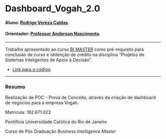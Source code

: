 # Dashboard_Vogah_2.0

#### Aluno: [Rodrigo Vereza Caldas](https://github.com/rodrigovereza).
#### Orientador: [Professor Anderson Nascimento](https://github.com/insightds).

---

Trabalho apresentado ao curso [BI MASTER](https://ica.puc-rio.ai/bi-master) como pré-requisito para conclusão de curso e obtenção de crédito na disciplina "Projetos de Sistemas Inteligentes de Apoio à Decisão".

- [Link para o código](https://github.com/rodrigovereza/PROJ_BI_Master). 


---

### Resumo

Realização de POC - Prova de Conceito, através da criação de dashboard de negócios para a empresa Vogah.

Matrícula: 192.671.022

Pontifícia Universidade Católica do Rio de Janeiro

Curso de Pós Graduação *Business Intelligence Master*